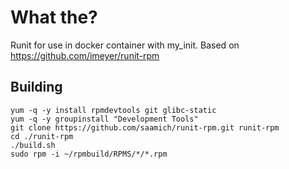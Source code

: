 # What the?

Runit for use in docker container with my_init. Based on https://github.com/imeyer/runit-rpm

## Building

```
yum -q -y install rpmdevtools git glibc-static
yum -q -y groupinstall "Development Tools"
git clone https://github.com/saamich/runit-rpm.git runit-rpm
cd ./runit-rpm
./build.sh
sudo rpm -i ~/rpmbuild/RPMS/*/*.rpm
```
